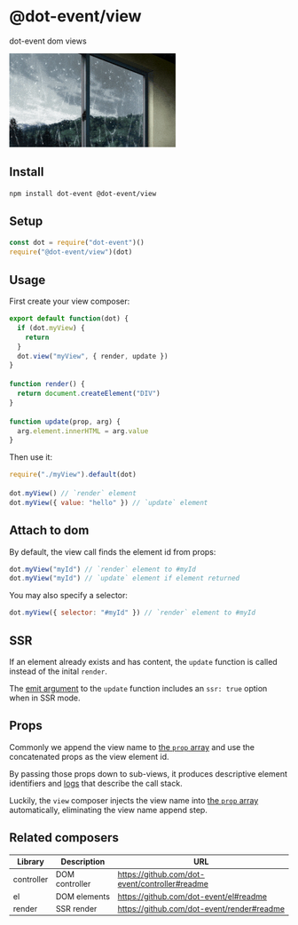 # @dot-event/view

dot-event dom views

![view](view.gif)

## Install

```bash
npm install dot-event @dot-event/view
```

## Setup

```js
const dot = require("dot-event")()
require("@dot-event/view")(dot)
```

## Usage

First create your view composer:

```js
export default function(dot) {
  if (dot.myView) {
    return
  }
  dot.view("myView", { render, update })
}

function render() {
  return document.createElement("DIV")
}

function update(prop, arg) {
  arg.element.innerHTML = arg.value
}
```

Then use it:

```js
require("./myView").default(dot)

dot.myView() // `render` element
dot.myView({ value: "hello" }) // `update` element
```

## Attach to dom

By default, the view call finds the element id from props:

```js
dot.myView("myId") // `render` element to #myId
dot.myView("myId") // `update` element if element returned
```

You may also specify a selector:

```js
dot.myView({ selector: "#myId" }) // `render` element to #myId
```

## SSR

If an element already exists and has content, the `update` function is called instead of the inital `render`.

The [emit argument](https://github.com/dot-event/dot-event2#emit-argument) to the `update` function includes an `ssr: true` option when in SSR mode.

## Props

Commonly we append the view name to [the `prop` array](https://github.com/dot-event/dot-event2#props) and use the concatenated props as the view element id.

By passing those props down to sub-views, it produces descriptive element identifiers and [logs](https://github.com/dot-event/log2) that describe the call stack.

Luckily, the `view` composer injects the view name into [the `prop` array](https://github.com/dot-event/dot-event2#props) automatically, eliminating the view name append step.

## Related composers

| Library    | Description    | URL                                            |
| ---------- | -------------- | ---------------------------------------------- |
| controller | DOM controller | https://github.com/dot-event/controller#readme |
| el         | DOM elements   | https://github.com/dot-event/el#readme         |
| render     | SSR render     | https://github.com/dot-event/render#readme     |
